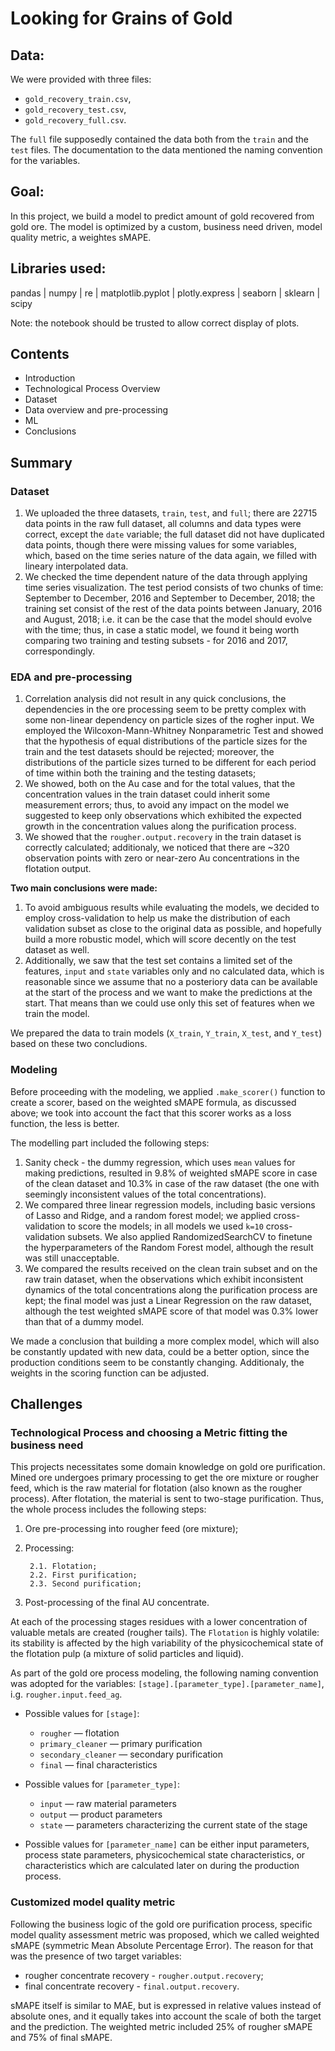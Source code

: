 # Looking for  Grains of Gold

## Data:

We were provided with three files:

- `gold_recovery_train.csv`,
- `gold_recovery_test.csv`,
- `gold_recovery_full.csv`.

The `full` file supposedly contained the data both from the `train` and the `test` files. The  documentation to the data mentioned the naming convention for the variables.

## Goal:

In this project, we build a model to predict amount of gold recovered from gold ore. The model is optimized by a custom, business need driven, model quality metric, a weightes sMAPE.

## Libraries used:

pandas | 
numpy |
re |
matplotlib.pyplot |
plotly.express |
seaborn |
sklearn |
scipy

Note: the notebook should be trusted to allow correct display of plots.

## Contents

* Introduction
* Technological Process Overview
* Dataset
* Data overview and pre-processing
* ML
* Conclusions

## Summary

### Dataset

1. We uploaded the three datasets, `train`, `test`, and `full`; there are 22715 data points in the raw full dataset, all columns and data types were correct, except the `date` variable; the full dataset did not have duplicated data points, though there were missing values for some variables, which, based on the time series nature of the data again, we filled with lineary interpolated data.
2. We checked the time dependent nature of the data through applying time series visualization. The test period consists of two chunks of time: September to December, 2016 and September to December, 2018; the training set consist of the rest of the data points between January, 2016 and August, 2018; i.e. it can be the case that the model should evolve with the time; thus, in case a static model, we found it being worth comparing two training and testing subsets - for 2016 and 2017, correspondingly.

### EDA and pre-processing
1. Correlation analysis did not result in any quick conclusions, the dependencies in the ore processing seem to be pretty complex with some non-linear dependency on particle sizes of the rogher input. We employed the Wilcoxon-Mann-Whitney Nonparametric Test and showed that the hypothesis of equal distributions of the particle sizes for the train and the test datasets should be rejected; moreover, the distributions of the particle sizes turned to be different for each period of time within both the training and the testing datasets;
2. We showed, both on the Au case and for the total values, that the concentration values in the train dataset could inherit some measurement errors; thus, to avoid any impact on the model we suggested to keep only observations which exhibited the expected growth in the concentration values along the purification process.
3. We showed that the `rougher.output.recovery` in the train dataset is correctly calculated; additionaly, we noticed that there are ~320 observation points with zero or near-zero Au concentrations in the flotation output.

**Two main conclusions were made:**

1. To avoid ambiguous results while evaluating the models, we decided to employ cross-validation to help us make the distribution of each validation subset as close to the original data as possible, and hopefully build a more robustic model, which will score decently on the test dataset as well.
2. Additionally, we saw that the test set contains a limited set of the features, `input` and `state` variables only and no calculated data, which is reasonable since we assume that no a posteriory data can be available at the start of the process and we want to make the predictions at the start. That means than we could use only this set of features when we train the model.

We prepared the data to train models (`X_train`, `Y_train`, `X_test`, and `Y_test`) based on these two concludions.


### Modeling

Before proceeding with the modeling, we applied `.make_scorer()` function to create a scorer, based on the weighted sMAPE formula, as discussed above; we took into account the fact that this scorer works as a loss function, the less is better.

The modelling part included the following steps:

1. Sanity check - the dummy regression, which uses `mean` values for making predictions, resulted in 9.8% of weighted sMAPE score in case of the clean dataset and 10.3% in case of the raw dataset (the one with seemingly inconsistent values of the total concentrations).
2. We compared three linear regression models, including basic versions of Lasso and Ridge, and a random forest model; we applied cross-validation to score the models; in all models we used `k=10` cross-validation subsets. We also applied RandomizedSearchCV to finetune the hyperparameters of the Random Forest model, although the result was still unacceptable.
3. We compared the results received on the clean train subset and on the raw train dataset, when the observations which exhibit inconsistent dynamics of the total concentrations along the purification process are kept; the final model was just a Linear Regression on the raw dataset, although the test weighted sMAPE score of that model was 0.3% lower than that of a dummy model.

We made a conclusion that building a more complex model, which will also be constantly updated with new data, could be a better option, since the production conditions seem to be constantly changing. Additionaly, the weights in the scoring function can be adjusted.

## Challenges

### Technological Process and choosing a Metric fitting the business need

This projects necessitates some domain knowledge on gold ore purification. Mined ore undergoes primary processing to get the ore mixture or rougher feed, which is the raw material for flotation (also known as the rougher process). After flotation, the material is sent to two-stage purification. Thus, the whole process includes the following steps:

1. Ore pre-processing into rougher feed (ore mixture);
2. Processing:

        2.1. Flotation;
        2.2. First purification;
        2.3. Second purification;
5. Post-processing of the final AU concentrate.

At each of the processing stages residues with a lower concentration of valuable metals are created (rougher tails). The `Flotation` is highly volatile: its stability is affected by the high variability of the physicochemical state of the flotation pulp (a mixture of solid particles and liquid).

As part of the gold ore process modeling, the following naming convention was adopted for the variables: `[stage].[parameter_type].[parameter_name]`, i.g. `rougher.input.feed_ag`.

- Possible values for `[stage]`:
  - `rougher` — flotation
  - `primary_cleaner` — primary purification
  - `secondary_cleaner` — secondary purification
  - `final` — final characteristics

- Possible values for `[parameter_type]`:
  - `input` — raw material parameters
  - `output` — product parameters
  - `state`  — parameters characterizing the current state of the stage

- Possible values for `[parameter_name]` can be either input parameters, process state parameters, physicochemical state characteristics, or characteristics which are calculated later on during the production process.

### Customized model quality metric

Following the business logic of the gold ore purification process, specific model quality assessment metric was proposed, which we called weighted sMAPE (symmetric Mean Absolute Percentage Error). The reason for that was the presence of two target variables:

- rougher concentrate recovery - `rougher.output.recovery`;
- final concentrate recovery - `final.output.recovery`.

sMAPE itself is similar to MAE, but is expressed in relative values instead of absolute ones, and it equally takes into account the scale of both the target and the prediction. The weighted metric included 25% of rougher sMAPE and 75% of final sMAPE.



